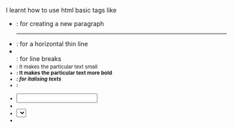 
I learnt how to use html basic tags like
- <p>: for creating a new paragraph
- <hr>: for a horizontal thin line
- <br>: for line breaks
- <small>: It makes the particular text small 
- <strong>: It makes the particular text more bold
- <i>: for italising texts
- <form>: 
- <input>
- <label>
- <select>
- <option>
